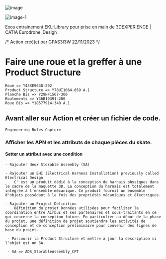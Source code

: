 


![image](https://github.com/GuiomP31/3DX_Tutos/assets/101930653/326f17d1-946b-4309-8b82-f6b493b40142)




![image-1](https://github.com/GuiomP31/3DX_Tutos/assets/101930653/0bfc9fd6-4baf-4348-a4d0-a5b3eeb343bc)




Exos entrainement EKL-Library pour prise en main de 3DEXPERIENCE | CATIA
Eurodrone_Design

/* Action créé(e) par GPAS3I3W 22/11/2023 */

# Faire une roue et la greffer à une Product Structure   

    Roue => Y43XE9638-292
    Product Structure => Y78UI1664-859 A.1
    Planche Bis => Y29NF1567-300
    Roulements => Y36B19391-200
    Roue Bis => Y18577914-340 A.1

   
## Avant aller sur Action et créer un fichier de code.
    Engineering Rules Capture

### Afficher les APN et les attributs de chaque pièces du skate.

#### Setter un attribut avec une condition
    - Rajouter deux Storable Assembly (SA)

    - Rajouter un EHI (Electrical Harness Installation) previously called Electrical Design
        C' est un produit dédié à la conception de harnais physiques dans le cadre de la maquette 3D. La conception du harnais est totalement intégrée à l’ensemble mécanique. Ce produit fournit un ensemble d'objets possédant à la fois des propriétés mécaniques et électriques.

    - Rajouter un Project Definition 
        Définition du projet Données utilisées pour faciliter la coordination entre Airbus et ses partenaires et sous-traitants en ce qui concerne la conception future. En particulier au début de la phase du projet, une définition de projet soutiendra les activités de conception et de conception préliminaire pour convenir des lignes de base du projet.

     - Parcourir la Product Structure et mettre à jour la description si l'objet est un SA.

     - SA => ADS_StorableAssembly_CPT

     
